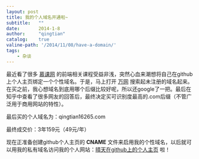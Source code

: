 ```yaml
---
layout: post
title: 我的个人域名开通啦~
subtitle:   ""
date:       2014-1-8
author:     "qingtian"
catalog:    true
valine-path: '/2014/11/08/have-a-domain/'
tags:
    - 杂谈
---
```



最近看了很多 [慕课网](http://www.imooc.com/ "慕课网")  的前端相关课程受益非浅，突然心血来潮想将自己在github上个人主页绑定一个个性域名。于是，马上打开 [万网](http://www.net.cn "万网主页") 搜索起未注册的域名起来。在买之前，我心想域名到底用哪个后缀比较好呢，所以还google了一把。最后在知乎中查看了很多网友的回答后，最终决定买可识别度最高的.com后缀（不管广泛用于商用网站的特性）。

最后买的个人域名为：qingtian16265.com

最终成交价：3年159元（49元/年）

现在正准备创建github个人主页的 **CNAME** 文件来启用我的个性域名，以后就可以用我的私有域名访问我的个人网站：[晴天在github上的个人主页](http://blog.qingtian16265.com "晴天在github上的个人主页") 啦！